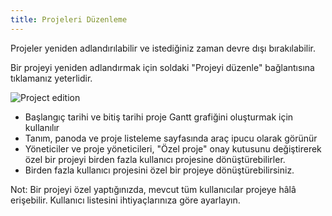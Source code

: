 ```yaml
---
title: Projeleri Düzenleme
---
```


Projeler yeniden adlandırılabilir ve istediğiniz zaman devre dışı bırakılabilir.

Bir projeyi yeniden adlandırmak için soldaki "Projeyi düzenle" bağlantısına tıklamanız yeterlidir.

![Project edition](/images/v1/project-edition.png)

- Başlangıç tarihi ve bitiş tarihi proje Gantt grafiğini oluşturmak için kullanılır
- Tanım, panoda ve proje listeleme sayfasında araç ipucu olarak görünür
- Yöneticiler ve proje yöneticileri, "Özel proje" onay kutusunu değiştirerek özel bir projeyi birden fazla kullanıcı projesine dönüştürebilirler.
- Birden fazla kullanıcı projesini özel bir projeye dönüştürebilirsiniz.

Not: Bir projeyi özel yaptığınızda, mevcut tüm kullanıcılar projeye hâlâ erişebilir. Kullanıcı listesini ihtiyaçlarınıza göre ayarlayın.
